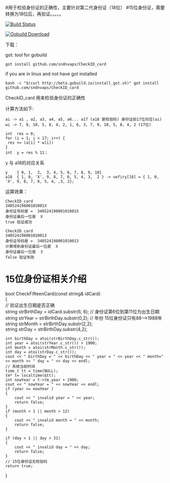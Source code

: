 #用于检验身份证的正确性，主要针对第二代身份证（18位）
#15位身份证，需要转换为18位后，再验证。。。。。

 
[![Build Status](https://travis-ci.org/sndnvaps/CheckID_card.svg?branch=master)](http://travis-ci.org/sndnvaps/CheckID_card)


[![Gobuild Download](http://beta.gobuild.io/badge/github.com/sndnvaps/CheckID_card/download.png)](http://beta.gobuild.io/github.com/sndnvaps/CheckID_card)



下载：

got: tool for gobuild

	got install github.com/sndnvaps/CheckID_card
	
if you are in linux and not have got installed

	bash -c "$(curl http://beta.gobuild.io/install_got.sh)" got install github.com/sndnvaps/CheckID_card


CheckID_card 用来检验身份证的正确性

计算方法如下:

 	ai -> a1 , a2, a3, a4, a5, a6... a17 (a18 是校验码) 身份证前17位对应(ai)
	wi -> 7, 9, 10, 5, 8, 4, 2, 1, 6, 3, 7, 9, 10, 5, 8, 4, 2 (17位)

	int  res = 0;
	for (i = 1; i < 17; i++) {
	 res += (a[i] * w[i])
	}
	int  y = res % 11；


  y 与 a18的对应关系

	y    { 0, 1,  2,  3, 4, 5, 6, 7, 8, 9, 10}
	a18  { 1, 0, 'X', 9, 8, 7, 6, 5, 4, 3,  2 } -> vefiry[18] = { 1, 0, 'X', 9, 8, 7, 6, 5, 4, ,3, 2};


 运算效果：
	
	CheckID_card
	34052419800101001X
 	身份证号码是 =  34052419800101001X
	身份证最后一位是  X
 	true 验证成功
 	
 	CheckID_card
	340524198001010013
 	身份证号码是 =  340524198001010013
	计算得到身份证最后一位是  X
 	身份证最后一位是  3
 	false 验证失败
 
 
 # 15位身份证相关介绍 
 
 bool CheckFifteenCard(const string& idCard)  
{  
    // 验证出生日期是否正确  
    string strBirthDay = idCard.substr(6, 6); // 身份证第6位到第11位为出生日期  
    string strYear = strBirthDay.substr(0,2); // 年份 15位身份证只有88-->1988年  
    string strMonth = strBirthDay.substr(2,2);  
    string strDay = strBirthDay.substr(4,2);  
  
    int birthDay = atoi(strBirthDay.c_str());  
    int year = atoi(strYear.c_str()) + 1900;  
    int month = atoi(strMonth.c_str());  
    int day = atoi(strDay.c_str());  
    cout << " birthDay = " << birthDay << " year = " << year << " month=" << month << " day = " << day << endl;  
    // 系统当前时间  
    time_t tt = time(NULL);  
    tm* t= localtime(&tt);  
    int nowYear = t->tm_year + 1900;  
    cout << " nowYear = " << nowYear << endl;  
    if (year >= nowYear )  
    {  
        cout << " invalid year = " << year;  
        return false;  
    }  
    if (month < 1 || month > 12)  
    {  
        cout << " invalid month = " << month;  
        return false;  
    }  
  
    if (day < 1 || day > 31)  
    {  
        cout << " invalid day = " << day;  
        return false;  
    }  
    // 15位身份证无校验码  
    return true;  
}  
  





